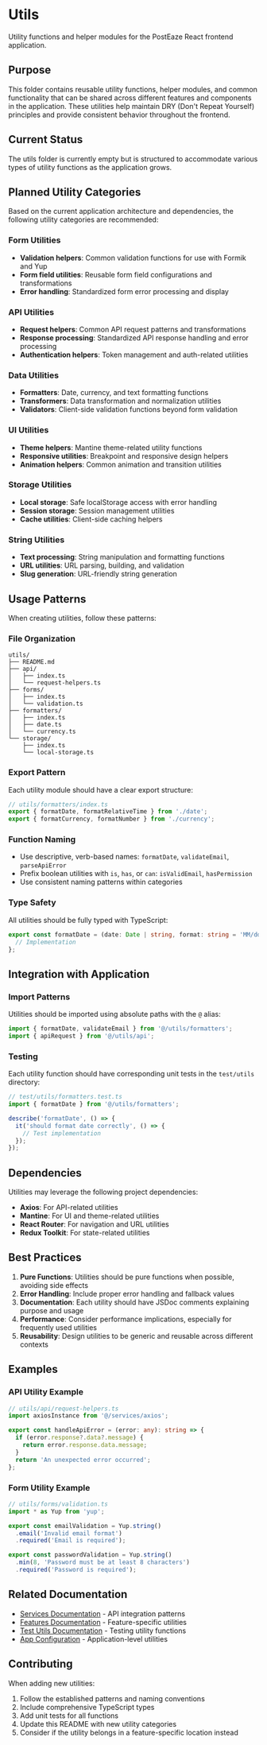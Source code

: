 # Utils

Utility functions and helper modules for the PostEaze React frontend application.

## Purpose

This folder contains reusable utility functions, helper modules, and common functionality that can be shared across different features and components in the application. These utilities help maintain DRY (Don't Repeat Yourself) principles and provide consistent behavior throughout the frontend.

## Current Status

The utils folder is currently empty but is structured to accommodate various types of utility functions as the application grows.

## Planned Utility Categories

Based on the current application architecture and dependencies, the following utility categories are recommended:

### Form Utilities
- **Validation helpers**: Common validation functions for use with Formik and Yup
- **Form field utilities**: Reusable form field configurations and transformations
- **Error handling**: Standardized form error processing and display

### API Utilities
- **Request helpers**: Common API request patterns and transformations
- **Response processing**: Standardized API response handling and error processing
- **Authentication helpers**: Token management and auth-related utilities

### Data Utilities
- **Formatters**: Date, currency, and text formatting functions
- **Transformers**: Data transformation and normalization utilities
- **Validators**: Client-side validation functions beyond form validation

### UI Utilities
- **Theme helpers**: Mantine theme-related utility functions
- **Responsive utilities**: Breakpoint and responsive design helpers
- **Animation helpers**: Common animation and transition utilities

### Storage Utilities
- **Local storage**: Safe localStorage access with error handling
- **Session storage**: Session management utilities
- **Cache utilities**: Client-side caching helpers

### String Utilities
- **Text processing**: String manipulation and formatting functions
- **URL utilities**: URL parsing, building, and validation
- **Slug generation**: URL-friendly string generation

## Usage Patterns

When creating utilities, follow these patterns:

### File Organization
```
utils/
├── README.md
├── api/
│   ├── index.ts
│   └── request-helpers.ts
├── forms/
│   ├── index.ts
│   └── validation.ts
├── formatters/
│   ├── index.ts
│   ├── date.ts
│   └── currency.ts
└── storage/
    ├── index.ts
    └── local-storage.ts
```

### Export Pattern
Each utility module should have a clear export structure:

```typescript
// utils/formatters/index.ts
export { formatDate, formatRelativeTime } from './date';
export { formatCurrency, formatNumber } from './currency';
```

### Function Naming
- Use descriptive, verb-based names: `formatDate`, `validateEmail`, `parseApiError`
- Prefix boolean utilities with `is`, `has`, or `can`: `isValidEmail`, `hasPermission`
- Use consistent naming patterns within categories

### Type Safety
All utilities should be fully typed with TypeScript:

```typescript
export const formatDate = (date: Date | string, format: string = 'MM/dd/yyyy'): string => {
  // Implementation
};
```

## Integration with Application

### Import Patterns
Utilities should be imported using absolute paths with the `@` alias:

```typescript
import { formatDate, validateEmail } from '@/utils/formatters';
import { apiRequest } from '@/utils/api';
```

### Testing
Each utility function should have corresponding unit tests in the `test/utils` directory:

```typescript
// test/utils/formatters.test.ts
import { formatDate } from '@/utils/formatters';

describe('formatDate', () => {
  it('should format date correctly', () => {
    // Test implementation
  });
});
```

## Dependencies

Utilities may leverage the following project dependencies:
- **Axios**: For API-related utilities
- **Mantine**: For UI and theme-related utilities
- **React Router**: For navigation and URL utilities
- **Redux Toolkit**: For state-related utilities

## Best Practices

1. **Pure Functions**: Utilities should be pure functions when possible, avoiding side effects
2. **Error Handling**: Include proper error handling and fallback values
3. **Documentation**: Each utility should have JSDoc comments explaining purpose and usage
4. **Performance**: Consider performance implications, especially for frequently used utilities
5. **Reusability**: Design utilities to be generic and reusable across different contexts

## Examples

### API Utility Example
```typescript
// utils/api/request-helpers.ts
import axiosInstance from '@/services/axios';

export const handleApiError = (error: any): string => {
  if (error.response?.data?.message) {
    return error.response.data.message;
  }
  return 'An unexpected error occurred';
};
```

### Form Utility Example
```typescript
// utils/forms/validation.ts
import * as Yup from 'yup';

export const emailValidation = Yup.string()
  .email('Invalid email format')
  .required('Email is required');

export const passwordValidation = Yup.string()
  .min(8, 'Password must be at least 8 characters')
  .required('Password is required');
```

## Related Documentation

- [Services Documentation](../services/README.md) - API integration patterns
- [Features Documentation](../features/README.md) - Feature-specific utilities
- [Test Utils Documentation](../test/utils/README.md) - Testing utility functions
- [App Configuration](../app/README.md) - Application-level utilities

## Contributing

When adding new utilities:
1. Follow the established patterns and naming conventions
2. Include comprehensive TypeScript types
3. Add unit tests for all functions
4. Update this README with new utility categories
5. Consider if the utility belongs in a feature-specific location instead